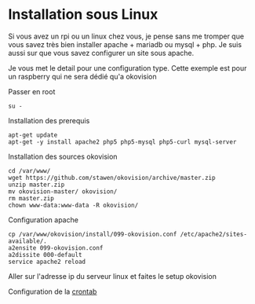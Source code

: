 # Installation sous Linux

Si vous avez un rpi ou un linux chez vous, je pense sans me tromper que vous savez très bien installer apache + mariadb ou mysql + php.
Je suis aussi sur que vous savez configurer un site sous apache.

Je vous met le detail pour une configuration type. Cette exemple est pour un raspberry qui ne sera dédié qu'a okovision

Passer en root

    su -

Installation des prerequis

    apt-get update
    apt-get -y install apache2 php5 php5-mysql php5-curl mysql-server

Installation des sources okovision

    cd /var/www/
    wget https://github.com/stawen/okovision/archive/master.zip
    unzip master.zip
    mv okovision-master/ okovision/
    rm master.zip
    chown www-data:www-data -R okovision/

Configuration apache

    cp /var/www/okovision/install/099-okovision.conf /etc/apache2/sites-available/.
    a2ensite 099-okovision.conf
    a2dissite 000-default
    service apache2 reload

Aller sur l'adresse ip du serveur linux et faites le setup okovision

Configuration de la [crontab](/md/cronlinux.md)